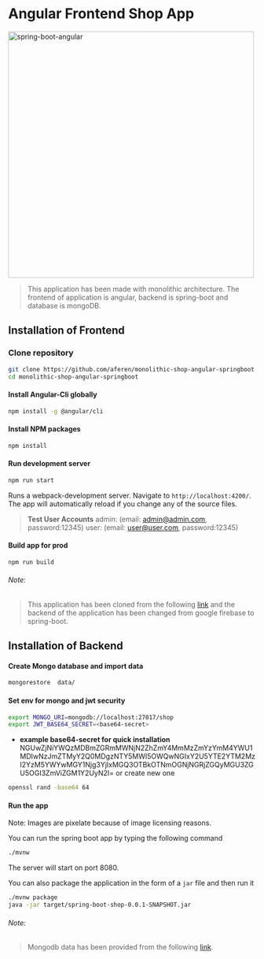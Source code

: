 # Angular Frontend Shop App
<img alt="spring-boot-angular" src="https://miro.medium.com/max/2600/1*e_GNttaJ14fRHslfQYx6eA.png" width="500">

> This application has been made with monolithic architecture. The frontend of application is angular, backend is spring-boot and database is mongoDB.

## Installation of Frontend

### Clone repository

```bash
git clone https://github.com/aferen/monolithic-shop-angular-springboot.git
cd monolithic-shop-angular-springboot
```

#### Install Angular-Cli globally 

```bash
npm install -g @angular/cli
```

#### Install NPM packages

```bash
npm install
```

#### Run development server

```bash
npm run start
```

Runs a webpack-development server. Navigate to `http://localhost:4200/`. The app will automatically reload if you change any of the source files.
>**Test User Accounts**
admin: (email: admin@admin.com, password:12345)
user: (email: user@user.com, password:12345)
#### Build app for prod

```bash
npm run build
```

###### Note: 
> This application has been cloned from the following [link](https://github.com/monobasic/Angular-Reactive-Demo-Shop) and the backend of the application has been changed from google firebase to spring-boot.


## Installation of Backend
 
#### Create Mongo database and import data

```bash
mongorestore  data/
```

#### Set env for mongo and jwt security

```bash
export MONGO_URI=mongodb://localhost:27017/shop
export JWT_BASE64_SECRET=<base64-secret>
```
- **example base64-secret for quick installation** NGUwZjNiYWQzMDBmZGRmMWNjN2ZhZmY4MmMzZmYzYmM4YWU1MDIwNzJmZTMyY2Q0MDgzNTY5MWI5OWQwNGIxY2U5YTE2YTM2MzI2YzM5YWYwMGY1Njg3YjIxMGQ3OTBkOTNmOGNjNGRjZGQyMGU3ZGU5OGI3ZmViZGM1Y2UyN2I=
or create new one
```bash
openssl rand -base64 64
```
#### Run the app
	
Note: Images are pixelate because of image licensing reasons.

You can run the spring boot app by typing the following command

```bash
./mvnw
```

The server will start on port 8080.

You can also package the application in the form of a `jar` file and then run it

```bash
./mvnw package
java -jar target/spring-boot-shop-0.0.1-SNAPSHOT.jar
```
###### Note: 
> Mongodb data has been provided from the following [link](https://github.com/monobasic/Angular-Reactive-Demo-Shop).

